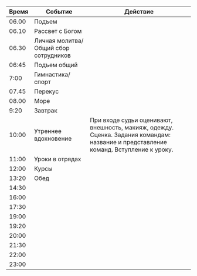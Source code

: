 | Время | Событие                               | Действие |
| ----- | ------------------------------------- | -------- |
| 06.00 | Подъем                                |          |
| 06.10 | Рассвет с Богом                       |          |
| 06.30 | Личная молитва/Общий сбор сотрудников |          |
| 06:45 | Подъем общий                          |          |
| 7:00  | Гимнастика/спорт                      |          |
| 07.45 | Перекус                               |          |
| 08.00 | Море                                  |          |
| 9:20  | Завтрак                               |          |
| 10:00 | Утреннее вдохновение                  | При входе судьи оценивают, внешность, макияж, одежду. Сценка. Задания командам: название и представление команд. Вступление к уроку.          |
| 11:00 | Уроки в отрядах                                      |          |
| 12:00 | Курсы                                      |          |
| 13:20 |    Обед                                   |          |
| 14:30 |                                       |          |
| 16:00 |                                       |          |
| 17:30 |                                       |          |
| 19:00 |                                       |          |
| 19:20 |                                       |          |
| 20:00 |                                       |          |
| 21:30 |                                       |          |
| 22:00 |                                       |          |
| 23:00 |                                       |          |
